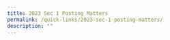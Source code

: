 ```yaml
---
title: 2023 Sec 1 Posting Matters
permalink: /quick-links/2023-sec-1-posting-matters/
description: ""
---
```

